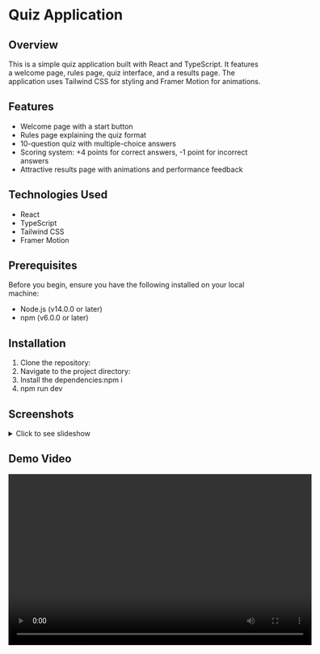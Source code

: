 # Quiz Application

## Overview

This is a simple quiz application built with React and TypeScript. It features a welcome page, rules page, quiz interface, and a results page. The application uses Tailwind CSS for styling and Framer Motion for animations.

## Features

- Welcome page with a start button
- Rules page explaining the quiz format
- 10-question quiz with multiple-choice answers
- Scoring system: +4 points for correct answers, -1 point for incorrect answers
- Attractive results page with animations and performance feedback

## Technologies Used

- React
- TypeScript
- Tailwind CSS
- Framer Motion

## Prerequisites

Before you begin, ensure you have the following installed on your local machine:

- Node.js (v14.0.0 or later)
- npm (v6.0.0 or later)

## Installation

1. Clone the repository:
2. Navigate to the project directory:
3. Install the dependencies:npm i
4. npm run dev

## Screenshots

<details>
  <summary>Click to see slideshow</summary>
  
  <div align="center">
    <img src="./screenshots/welcome-page.png" width="600" alt="Welcome Page">
    <img src="./screenshots/quiz-page.png" width="600" alt="Quiz Page">
    <img src="./screenshots/results-page.png" width="600" alt="Results Page">
  </div>
</details>
 
## Demo Video

<div align="center"> <video controls width="600" height="338"> <source src="/Frontend/src/assets/Screen Recording 2025-02-01 013957.mp4" type="video/mp4"> Your browser does not support the video tag. </video> </div>

 